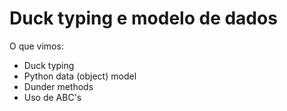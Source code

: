 # Duck typing e modelo de dados

O que vimos:
* Duck typing
* Python data (object) model
* Dunder methods
* Uso de ABC's